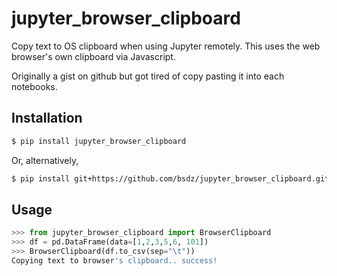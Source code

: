 # jupyter_browser_clipboard
Copy text to OS clipboard when using Jupyter remotely. This uses the web browser's
own clipboard via Javascript.

Originally a gist on github but got tired of copy pasting it into each notebooks.

## Installation

```bash
$ pip install jupyter_browser_clipboard
```

Or, alternatively,

```bash
$ pip install git+https://github.com/bsdz/jupyter_browser_clipboard.git#main
```

## Usage

```python
>>> from jupyter_browser_clipboard import BrowserClipboard
>>> df = pd.DataFrame(data=[1,2,3,5,6, 101])
>>> BrowserClipboard(df.to_csv(sep="\t"))
Copying text to browser's clipboard.. success!
```
